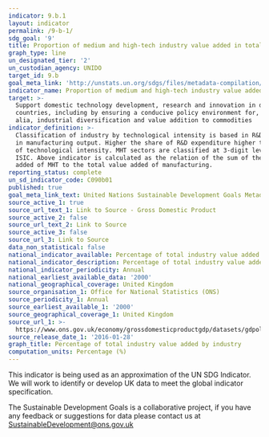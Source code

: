 ```yaml
---
indicator: 9.b.1
layout: indicator
permalink: /9-b-1/
sdg_goal: '9'
title: Proportion of medium and high-tech industry value added in total value added
graph_type: line
un_designated_tier: '2'
un_custodian_agency: UNIDO
target_id: 9.b
goal_meta_link: 'http://unstats.un.org/sdgs/files/metadata-compilation/Metadata-Goal-9.pdf'
indicator_name: Proportion of medium and high-tech industry value added in total value added
target: >-
  Support domestic technology development, research and innovation in developing
  countries, including by ensuring a conducive policy environment for, inter
  alia, industrial diversification and value addition to commodities
indicator_definition: >-
  Classification of industry by technological intensity is based in R&D intake
  in manufacturing output. Higher the share of R&D expenditure higher the level
  of technological intensity. MHT sectors are classified at 3-digit level of
  ISIC. Above indicator is calculated as the relation of the sum of the value
  added of MHT to the total value added of manufacturing.
reporting_status: complete
un_sd_indicator_code: C090b01
published: true
goal_meta_link_text: United Nations Sustainable Development Goals Metadata (pdf 663kB)
source_active_1: true
source_url_text_1: Link to Source - Gross Domestic Product
source_active_2: false
source_url_text_2: Link to Source
source_active_3: false
source_url_3: Link to Source
data_non_statistical: false
national_indicator_available: Percentage of total industry value added by industry
national_indicator_description: Percentage of total industry value added by different industries
national_indicator_periodicity: Annual
national_earliest_available_data: '2000'
national_geographical_coverage: United Kingdom
source_organisation_1: Office for National Statistics (ONS)
source_periodicity_1: Annual
source_earliest_available_1: '2000'
source_geographical_coverage_1: United Kingdom
source_url_1: >-
  https://www.ons.gov.uk/economy/grossdomesticproductgdp/datasets/gdpolowlevelaggregates
source_release_date_1: '2016-01-28'
graph_title: Percentage of total industry value added by industry
computation_units: Percentage (%)
---
```

This indicator is being used as an approximation of the UN SDG Indicator. We will work to identify or develop UK data to meet the global indicator specification.

The Sustainable Development Goals is a collaborative project, if you have any feedback or suggestions for data please contact us at <SustainableDevelopment@ons.gov.uk>
